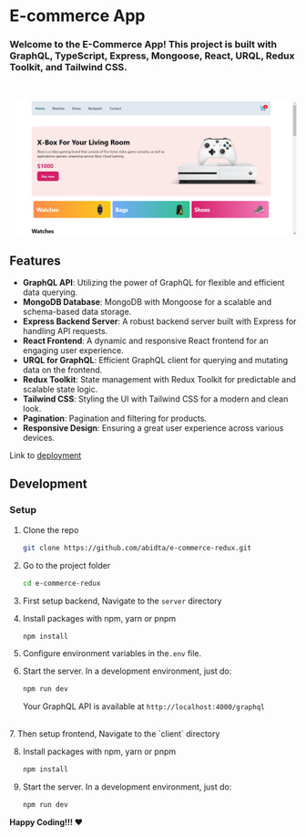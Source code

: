 # E-commerce App

### Welcome to the E-Commerce App! This project is built with GraphQL, TypeScript, Express, Mongoose, React, URQL, Redux Toolkit, and Tailwind CSS.
<br></br>
<kbd>[![banner](./client/public/images/image.png)](https://e-commerce-redux-abidta.vercel.app/)<kbd>
## Features

- **GraphQL API**:  Utilizing the power of GraphQL for flexible and efficient data querying.
- **MongoDB Database**:  MongoDB with Mongoose for a scalable and schema-based data storage.
- **Express Backend Server**:  A robust backend server built with Express for handling API requests.
- **React Frontend**:  A dynamic and responsive React frontend for an engaging user experience.
- **URQL for GraphQL**:  Efficient GraphQL client for querying and mutating data on the frontend.
- **Redux Toolkit**:  State management with Redux Toolkit for predictable and scalable state logic.
- **Tailwind CSS**:  Styling the UI with Tailwind CSS for a modern and clean look.
- **Pagination**:  Pagination and filtering for products.
- **Responsive Design**:  Ensuring a great user experience across various devices.


Link to [deployment](https://e-commerce-redux-abidta.vercel.app/)

## Development

### Setup

1. Clone the repo

   ```sh
   git clone https://github.com/abidta/e-commerce-redux.git
   ```
2. Go to the project folder

   ```sh
   cd e-commerce-redux
   ```

3. First setup backend, Navigate to the `server` directory
   
4. Install packages with npm, yarn or pnpm

   ```sh
   npm install
   ```
5. Configure environment variables in the`.env` file.
6. Start the server. In a development environment, just do:

   ```sh
   npm run dev
   ```
   Your GraphQL API is available at `http://localhost:4000/graphql` 
<br>
7. Then setup frontend, Navigate to the `client` directory

8. Install packages with npm, yarn or pnpm

   ```sh
   npm install
   ```
9. Start the server. In a development environment, just do:

   ```sh
   npm run dev
   ```
   
**Happy Coding!!! ❤️**
